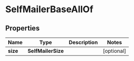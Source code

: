 

# SelfMailerBaseAllOf


## Properties

| Name | Type | Description | Notes |
|------------ | ------------- | ------------- | -------------|
|**size** | **SelfMailerSize** |  |  [optional] |



